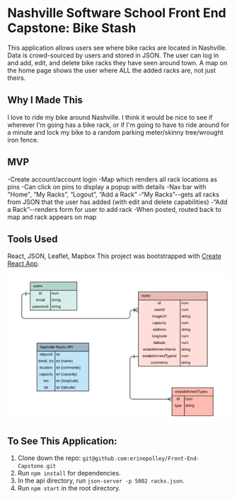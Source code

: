 # Nashville Software School Front End Capstone: Bike Stash
This application allows users see where bike racks are located in Nashville. Data is crowd-sourced by users and stored in JSON. The user can log in and add, edit, and delete bike racks they have seen around town. A map on the home page shows the user where  ALL the added racks are, not just theirs. 

## Why I Made This
I love to ride my bike around Nashville. I think it would be nice to see if wherever I'm going has a bike rack, or if I'm going to have to ride around for a minute and lock my bike to a random parking meter/skinny tree/wrought iron fence.

## MVP
-Create account/account login
-Map which renders all rack locations as pins
-Can click on pins to display a popup with details
-Nav bar with "Home", “My Racks”, “Logout”, “Add a Rack”
-“My Racks”--gets all racks from JSON that the user has added (with edit and delete capabilities)
-“Add a Rack”--renders form for user to add rack
-When posted, routed back to map and rack appears on map

## Tools Used
React, JSON, Leaflet, Mapbox
This project was bootstrapped with [Create React App](https://github.com/facebook/create-react-app).


![Front End Capstone ERD](ERD.png)

## To See This Application:

1. Clone down the repo: `git@github.com:erinepolley/Front-End-Capstone.git`
2. Run `npm install` for dependencies.
3. In the api directory, run `json-server -p 5002 racks.json`.
3. Run `npm start` in the root directory.







